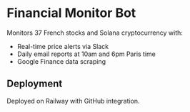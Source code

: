 # Financial Monitor Bot

Monitors 37 French stocks and Solana cryptocurrency with:
- Real-time price alerts via Slack
- Daily email reports at 10am and 6pm Paris time
- Google Finance data scraping

## Deployment
Deployed on Railway with GitHub integration.
